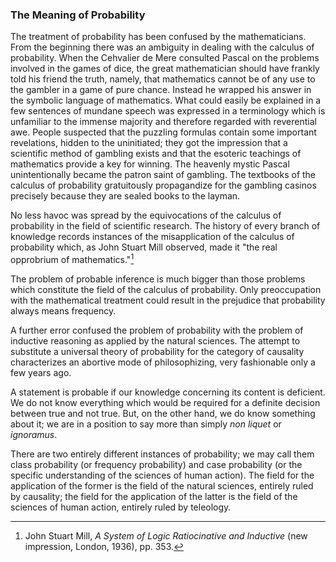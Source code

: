 ### The Meaning of Probability

The treatment of probability has been confused by the mathematicians. From the beginning there was an ambiguity in dealing with the calculus of probability. When the Cehvalier de Mere consulted Pascal on the problems involved in the games of dice, the great mathematician should have frankly told his friend the truth, namely, that mathematics cannot be of any use to the gambler in a game of pure chance. Instead he wrapped his answer in the symbolic language of mathematics. What could easily be explained in a few sentences of mundane speech was expressed in a terminology which is unfamiliar to the immense majority and therefore regarded with reverential awe. People suspected that the puzzling formulas contain some important revelations, hidden to the uninitiated; they got the impression that a scientific method of gambling exists and that the esoteric teachings of mathematics provide a key for winning. The heavenly mystic Pascal unintentionally became the patron saint of gambling. The textbooks of the calculus of probability gratuitously propagandize for the gambling casinos precisely because they are sealed books to the layman.

No less havoc was spread by the equivocations of the calculus of probability in the field of scientific research. The history of every branch of knowledge records instances of the misapplication of the calculus of probability which, as John Stuart Mill observed, made it "the real opprobrium of mathematics."[^1]

[^1]: John Stuart Mill, *A System of Logic Ratiocinative and Inductive* (new impression, London, 1936), pp. 353.

The problem of probable inference is much bigger than those problems which constitute the field of the calculus of probability. Only preoccupation with the mathematical treatment could result in the prejudice that probability always means frequency.

A further error confused the problem of probability with the problem of inductive reasoning as applied by the natural sciences. The attempt to substitute a universal theory of probability for the category of causality characterizes an abortive mode of philosophizing, very fashionable only a few years ago.

A statement is probable if our knowledge concerning its content is deficient. We do not know everything which would be required for a definite decision between true and not true. But, on the other hand, we do know something about it; we are in a position to say more than simply *non liquet* or *ignoramus*.

There are two entirely different instances of probability; we may call them class probability (or frequency probability) and case probability (or the specific understanding of the sciences of human action). The field for the application of the former is the field of the natural sciences, entirely ruled by causality; the field for the application of the latter is the field of the sciences of human action, entirely ruled by teleology.

